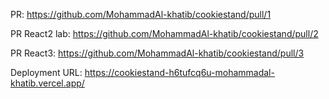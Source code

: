 PR: https://github.com/MohammadAl-khatib/cookiestand/pull/1

PR React2 lab: https://github.com/MohammadAl-khatib/cookiestand/pull/2

PR React3: https://github.com/MohammadAl-khatib/cookiestand/pull/3

Deployment URL: https://cookiestand-h6tufcq6u-mohammadal-khatib.vercel.app/